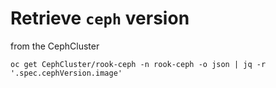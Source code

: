 # Retrieve `ceph` version

from the CephCluster

```shell
oc get CephCluster/rook-ceph -n rook-ceph -o json | jq -r '.spec.cephVersion.image'
```
